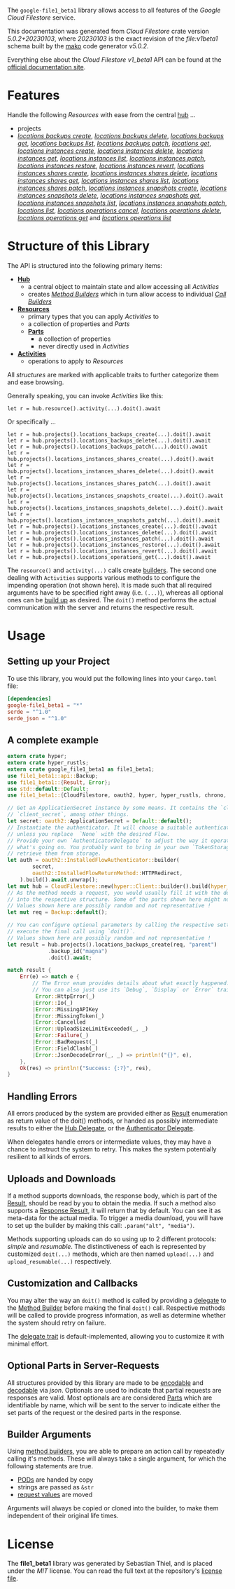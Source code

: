 <!---
DO NOT EDIT !
This file was generated automatically from 'src/generator/templates/api/README.md.mako'
DO NOT EDIT !
-->
The `google-file1_beta1` library allows access to all features of the *Google Cloud Filestore* service.

This documentation was generated from *Cloud Filestore* crate version *5.0.2+20230103*, where *20230103* is the exact revision of the *file:v1beta1* schema built by the [mako](http://www.makotemplates.org/) code generator *v5.0.2*.

Everything else about the *Cloud Filestore* *v1_beta1* API can be found at the
[official documentation site](https://cloud.google.com/filestore/).
# Features

Handle the following *Resources* with ease from the central [hub](https://docs.rs/google-file1_beta1/5.0.2+20230103/google_file1_beta1/CloudFilestore) ... 

* projects
 * [*locations backups create*](https://docs.rs/google-file1_beta1/5.0.2+20230103/google_file1_beta1/api::ProjectLocationBackupCreateCall), [*locations backups delete*](https://docs.rs/google-file1_beta1/5.0.2+20230103/google_file1_beta1/api::ProjectLocationBackupDeleteCall), [*locations backups get*](https://docs.rs/google-file1_beta1/5.0.2+20230103/google_file1_beta1/api::ProjectLocationBackupGetCall), [*locations backups list*](https://docs.rs/google-file1_beta1/5.0.2+20230103/google_file1_beta1/api::ProjectLocationBackupListCall), [*locations backups patch*](https://docs.rs/google-file1_beta1/5.0.2+20230103/google_file1_beta1/api::ProjectLocationBackupPatchCall), [*locations get*](https://docs.rs/google-file1_beta1/5.0.2+20230103/google_file1_beta1/api::ProjectLocationGetCall), [*locations instances create*](https://docs.rs/google-file1_beta1/5.0.2+20230103/google_file1_beta1/api::ProjectLocationInstanceCreateCall), [*locations instances delete*](https://docs.rs/google-file1_beta1/5.0.2+20230103/google_file1_beta1/api::ProjectLocationInstanceDeleteCall), [*locations instances get*](https://docs.rs/google-file1_beta1/5.0.2+20230103/google_file1_beta1/api::ProjectLocationInstanceGetCall), [*locations instances list*](https://docs.rs/google-file1_beta1/5.0.2+20230103/google_file1_beta1/api::ProjectLocationInstanceListCall), [*locations instances patch*](https://docs.rs/google-file1_beta1/5.0.2+20230103/google_file1_beta1/api::ProjectLocationInstancePatchCall), [*locations instances restore*](https://docs.rs/google-file1_beta1/5.0.2+20230103/google_file1_beta1/api::ProjectLocationInstanceRestoreCall), [*locations instances revert*](https://docs.rs/google-file1_beta1/5.0.2+20230103/google_file1_beta1/api::ProjectLocationInstanceRevertCall), [*locations instances shares create*](https://docs.rs/google-file1_beta1/5.0.2+20230103/google_file1_beta1/api::ProjectLocationInstanceShareCreateCall), [*locations instances shares delete*](https://docs.rs/google-file1_beta1/5.0.2+20230103/google_file1_beta1/api::ProjectLocationInstanceShareDeleteCall), [*locations instances shares get*](https://docs.rs/google-file1_beta1/5.0.2+20230103/google_file1_beta1/api::ProjectLocationInstanceShareGetCall), [*locations instances shares list*](https://docs.rs/google-file1_beta1/5.0.2+20230103/google_file1_beta1/api::ProjectLocationInstanceShareListCall), [*locations instances shares patch*](https://docs.rs/google-file1_beta1/5.0.2+20230103/google_file1_beta1/api::ProjectLocationInstanceSharePatchCall), [*locations instances snapshots create*](https://docs.rs/google-file1_beta1/5.0.2+20230103/google_file1_beta1/api::ProjectLocationInstanceSnapshotCreateCall), [*locations instances snapshots delete*](https://docs.rs/google-file1_beta1/5.0.2+20230103/google_file1_beta1/api::ProjectLocationInstanceSnapshotDeleteCall), [*locations instances snapshots get*](https://docs.rs/google-file1_beta1/5.0.2+20230103/google_file1_beta1/api::ProjectLocationInstanceSnapshotGetCall), [*locations instances snapshots list*](https://docs.rs/google-file1_beta1/5.0.2+20230103/google_file1_beta1/api::ProjectLocationInstanceSnapshotListCall), [*locations instances snapshots patch*](https://docs.rs/google-file1_beta1/5.0.2+20230103/google_file1_beta1/api::ProjectLocationInstanceSnapshotPatchCall), [*locations list*](https://docs.rs/google-file1_beta1/5.0.2+20230103/google_file1_beta1/api::ProjectLocationListCall), [*locations operations cancel*](https://docs.rs/google-file1_beta1/5.0.2+20230103/google_file1_beta1/api::ProjectLocationOperationCancelCall), [*locations operations delete*](https://docs.rs/google-file1_beta1/5.0.2+20230103/google_file1_beta1/api::ProjectLocationOperationDeleteCall), [*locations operations get*](https://docs.rs/google-file1_beta1/5.0.2+20230103/google_file1_beta1/api::ProjectLocationOperationGetCall) and [*locations operations list*](https://docs.rs/google-file1_beta1/5.0.2+20230103/google_file1_beta1/api::ProjectLocationOperationListCall)




# Structure of this Library

The API is structured into the following primary items:

* **[Hub](https://docs.rs/google-file1_beta1/5.0.2+20230103/google_file1_beta1/CloudFilestore)**
    * a central object to maintain state and allow accessing all *Activities*
    * creates [*Method Builders*](https://docs.rs/google-file1_beta1/5.0.2+20230103/google_file1_beta1/client::MethodsBuilder) which in turn
      allow access to individual [*Call Builders*](https://docs.rs/google-file1_beta1/5.0.2+20230103/google_file1_beta1/client::CallBuilder)
* **[Resources](https://docs.rs/google-file1_beta1/5.0.2+20230103/google_file1_beta1/client::Resource)**
    * primary types that you can apply *Activities* to
    * a collection of properties and *Parts*
    * **[Parts](https://docs.rs/google-file1_beta1/5.0.2+20230103/google_file1_beta1/client::Part)**
        * a collection of properties
        * never directly used in *Activities*
* **[Activities](https://docs.rs/google-file1_beta1/5.0.2+20230103/google_file1_beta1/client::CallBuilder)**
    * operations to apply to *Resources*

All *structures* are marked with applicable traits to further categorize them and ease browsing.

Generally speaking, you can invoke *Activities* like this:

```Rust,ignore
let r = hub.resource().activity(...).doit().await
```

Or specifically ...

```ignore
let r = hub.projects().locations_backups_create(...).doit().await
let r = hub.projects().locations_backups_delete(...).doit().await
let r = hub.projects().locations_backups_patch(...).doit().await
let r = hub.projects().locations_instances_shares_create(...).doit().await
let r = hub.projects().locations_instances_shares_delete(...).doit().await
let r = hub.projects().locations_instances_shares_patch(...).doit().await
let r = hub.projects().locations_instances_snapshots_create(...).doit().await
let r = hub.projects().locations_instances_snapshots_delete(...).doit().await
let r = hub.projects().locations_instances_snapshots_patch(...).doit().await
let r = hub.projects().locations_instances_create(...).doit().await
let r = hub.projects().locations_instances_delete(...).doit().await
let r = hub.projects().locations_instances_patch(...).doit().await
let r = hub.projects().locations_instances_restore(...).doit().await
let r = hub.projects().locations_instances_revert(...).doit().await
let r = hub.projects().locations_operations_get(...).doit().await
```

The `resource()` and `activity(...)` calls create [builders][builder-pattern]. The second one dealing with `Activities` 
supports various methods to configure the impending operation (not shown here). It is made such that all required arguments have to be 
specified right away (i.e. `(...)`), whereas all optional ones can be [build up][builder-pattern] as desired.
The `doit()` method performs the actual communication with the server and returns the respective result.

# Usage

## Setting up your Project

To use this library, you would put the following lines into your `Cargo.toml` file:

```toml
[dependencies]
google-file1_beta1 = "*"
serde = "^1.0"
serde_json = "^1.0"
```

## A complete example

```Rust
extern crate hyper;
extern crate hyper_rustls;
extern crate google_file1_beta1 as file1_beta1;
use file1_beta1::api::Backup;
use file1_beta1::{Result, Error};
use std::default::Default;
use file1_beta1::{CloudFilestore, oauth2, hyper, hyper_rustls, chrono, FieldMask};

// Get an ApplicationSecret instance by some means. It contains the `client_id` and 
// `client_secret`, among other things.
let secret: oauth2::ApplicationSecret = Default::default();
// Instantiate the authenticator. It will choose a suitable authentication flow for you, 
// unless you replace  `None` with the desired Flow.
// Provide your own `AuthenticatorDelegate` to adjust the way it operates and get feedback about 
// what's going on. You probably want to bring in your own `TokenStorage` to persist tokens and
// retrieve them from storage.
let auth = oauth2::InstalledFlowAuthenticator::builder(
        secret,
        oauth2::InstalledFlowReturnMethod::HTTPRedirect,
    ).build().await.unwrap();
let mut hub = CloudFilestore::new(hyper::Client::builder().build(hyper_rustls::HttpsConnectorBuilder::new().with_native_roots().https_or_http().enable_http1().enable_http2().build()), auth);
// As the method needs a request, you would usually fill it with the desired information
// into the respective structure. Some of the parts shown here might not be applicable !
// Values shown here are possibly random and not representative !
let mut req = Backup::default();

// You can configure optional parameters by calling the respective setters at will, and
// execute the final call using `doit()`.
// Values shown here are possibly random and not representative !
let result = hub.projects().locations_backups_create(req, "parent")
             .backup_id("magna")
             .doit().await;

match result {
    Err(e) => match e {
        // The Error enum provides details about what exactly happened.
        // You can also just use its `Debug`, `Display` or `Error` traits
         Error::HttpError(_)
        |Error::Io(_)
        |Error::MissingAPIKey
        |Error::MissingToken(_)
        |Error::Cancelled
        |Error::UploadSizeLimitExceeded(_, _)
        |Error::Failure(_)
        |Error::BadRequest(_)
        |Error::FieldClash(_)
        |Error::JsonDecodeError(_, _) => println!("{}", e),
    },
    Ok(res) => println!("Success: {:?}", res),
}

```
## Handling Errors

All errors produced by the system are provided either as [Result](https://docs.rs/google-file1_beta1/5.0.2+20230103/google_file1_beta1/client::Result) enumeration as return value of
the doit() methods, or handed as possibly intermediate results to either the 
[Hub Delegate](https://docs.rs/google-file1_beta1/5.0.2+20230103/google_file1_beta1/client::Delegate), or the [Authenticator Delegate](https://docs.rs/yup-oauth2/*/yup_oauth2/trait.AuthenticatorDelegate.html).

When delegates handle errors or intermediate values, they may have a chance to instruct the system to retry. This 
makes the system potentially resilient to all kinds of errors.

## Uploads and Downloads
If a method supports downloads, the response body, which is part of the [Result](https://docs.rs/google-file1_beta1/5.0.2+20230103/google_file1_beta1/client::Result), should be
read by you to obtain the media.
If such a method also supports a [Response Result](https://docs.rs/google-file1_beta1/5.0.2+20230103/google_file1_beta1/client::ResponseResult), it will return that by default.
You can see it as meta-data for the actual media. To trigger a media download, you will have to set up the builder by making
this call: `.param("alt", "media")`.

Methods supporting uploads can do so using up to 2 different protocols: 
*simple* and *resumable*. The distinctiveness of each is represented by customized 
`doit(...)` methods, which are then named `upload(...)` and `upload_resumable(...)` respectively.

## Customization and Callbacks

You may alter the way an `doit()` method is called by providing a [delegate](https://docs.rs/google-file1_beta1/5.0.2+20230103/google_file1_beta1/client::Delegate) to the 
[Method Builder](https://docs.rs/google-file1_beta1/5.0.2+20230103/google_file1_beta1/client::CallBuilder) before making the final `doit()` call. 
Respective methods will be called to provide progress information, as well as determine whether the system should 
retry on failure.

The [delegate trait](https://docs.rs/google-file1_beta1/5.0.2+20230103/google_file1_beta1/client::Delegate) is default-implemented, allowing you to customize it with minimal effort.

## Optional Parts in Server-Requests

All structures provided by this library are made to be [encodable](https://docs.rs/google-file1_beta1/5.0.2+20230103/google_file1_beta1/client::RequestValue) and 
[decodable](https://docs.rs/google-file1_beta1/5.0.2+20230103/google_file1_beta1/client::ResponseResult) via *json*. Optionals are used to indicate that partial requests are responses 
are valid.
Most optionals are are considered [Parts](https://docs.rs/google-file1_beta1/5.0.2+20230103/google_file1_beta1/client::Part) which are identifiable by name, which will be sent to 
the server to indicate either the set parts of the request or the desired parts in the response.

## Builder Arguments

Using [method builders](https://docs.rs/google-file1_beta1/5.0.2+20230103/google_file1_beta1/client::CallBuilder), you are able to prepare an action call by repeatedly calling it's methods.
These will always take a single argument, for which the following statements are true.

* [PODs][wiki-pod] are handed by copy
* strings are passed as `&str`
* [request values](https://docs.rs/google-file1_beta1/5.0.2+20230103/google_file1_beta1/client::RequestValue) are moved

Arguments will always be copied or cloned into the builder, to make them independent of their original life times.

[wiki-pod]: http://en.wikipedia.org/wiki/Plain_old_data_structure
[builder-pattern]: http://en.wikipedia.org/wiki/Builder_pattern
[google-go-api]: https://github.com/google/google-api-go-client

# License
The **file1_beta1** library was generated by Sebastian Thiel, and is placed 
under the *MIT* license.
You can read the full text at the repository's [license file][repo-license].

[repo-license]: https://github.com/Byron/google-apis-rsblob/main/LICENSE.md

